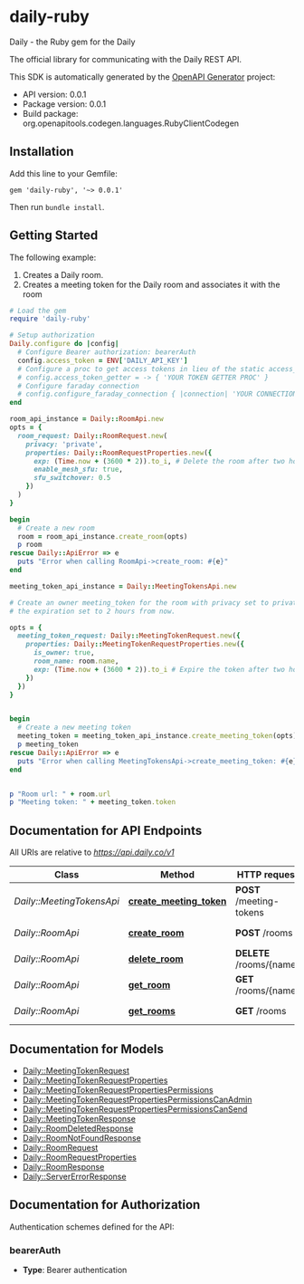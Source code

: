 # daily-ruby

Daily - the Ruby gem for the Daily

The official library for communicating with the Daily REST API.

This SDK is automatically generated by the [OpenAPI Generator](https://openapi-generator.tech) project:

- API version: 0.0.1
- Package version: 0.0.1
- Build package: org.openapitools.codegen.languages.RubyClientCodegen

## Installation

Add this line to your Gemfile:

    gem 'daily-ruby', '~> 0.0.1'

Then run `bundle install`.

## Getting Started

The following example:

1. Creates a Daily room.
2. Creates a meeting token for the Daily room and associates it with the room

```ruby
# Load the gem
require 'daily-ruby'

# Setup authorization
Daily.configure do |config|
  # Configure Bearer authorization: bearerAuth
  config.access_token = ENV['DAILY_API_KEY']
  # Configure a proc to get access tokens in lieu of the static access_token configuration
  # config.access_token_getter = -> { 'YOUR TOKEN GETTER PROC' }
  # Configure faraday connection
  # config.configure_faraday_connection { |connection| 'YOUR CONNECTION CONFIG PROC' }
end

room_api_instance = Daily::RoomApi.new
opts = {
  room_request: Daily::RoomRequest.new(
    privacy: 'private',
    properties: Daily::RoomRequestProperties.new({
      exp: (Time.now + (3600 * 2)).to_i, # Delete the room after two hours
      enable_mesh_sfu: true,
      sfu_switchover: 0.5
    })
  )
}

begin
  # Create a new room
  room = room_api_instance.create_room(opts)
  p room
rescue Daily::ApiError => e
  puts "Error when calling RoomApi->create_room: #{e}"
end

meeting_token_api_instance = Daily::MeetingTokensApi.new

# Create an owner meeting_token for the room with privacy set to private and
# the expiration set to 2 hours from now.

opts = {
  meeting_token_request: Daily::MeetingTokenRequest.new({
    properties: Daily::MeetingTokenRequestProperties.new({
      is_owner: true,
      room_name: room.name,
      exp: (Time.now + (3600 * 2)).to_i # Expire the token after two hours
    })
  })
}


begin
  # Create a new meeting token
  meeting_token = meeting_token_api_instance.create_meeting_token(opts)
  p meeting_token
rescue Daily::ApiError => e
  puts "Error when calling MeetingTokensApi->create_meeting_token: #{e}"
end


p "Room url: " + room.url
p "Meeting token: " + meeting_token.token


```

## Documentation for API Endpoints

All URIs are relative to *https://api.daily.co/v1*

| Class                     | Method                                                                    | HTTP request             | Description             |
| ------------------------- | ------------------------------------------------------------------------- | ------------------------ | ----------------------- |
| _Daily::MeetingTokensApi_ | [**create_meeting_token**](docs/MeetingTokensApi.md#create_meeting_token) | **POST** /meeting-tokens | Creates a meeting token |
| _Daily::RoomApi_          | [**create_room**](docs/RoomApi.md#create_room)                            | **POST** /rooms          | Create a new room       |
| _Daily::RoomApi_          | [**delete_room**](docs/RoomApi.md#delete_room)                            | **DELETE** /rooms/{name} | Delete room             |
| _Daily::RoomApi_          | [**get_room**](docs/RoomApi.md#get_room)                                  | **GET** /rooms/{name}    | Get room                |
| _Daily::RoomApi_          | [**get_rooms**](docs/RoomApi.md#get_rooms)                                | **GET** /rooms           | Get a list rooms        |

## Documentation for Models

- [Daily::MeetingTokenRequest](docs/MeetingTokenRequest.md)
- [Daily::MeetingTokenRequestProperties](docs/MeetingTokenRequestProperties.md)
- [Daily::MeetingTokenRequestPropertiesPermissions](docs/MeetingTokenRequestPropertiesPermissions.md)
- [Daily::MeetingTokenRequestPropertiesPermissionsCanAdmin](docs/MeetingTokenRequestPropertiesPermissionsCanAdmin.md)
- [Daily::MeetingTokenRequestPropertiesPermissionsCanSend](docs/MeetingTokenRequestPropertiesPermissionsCanSend.md)
- [Daily::MeetingTokenResponse](docs/MeetingTokenResponse.md)
- [Daily::RoomDeletedResponse](docs/RoomDeletedResponse.md)
- [Daily::RoomNotFoundResponse](docs/RoomNotFoundResponse.md)
- [Daily::RoomRequest](docs/RoomRequest.md)
- [Daily::RoomRequestProperties](docs/RoomRequestProperties.md)
- [Daily::RoomResponse](docs/RoomResponse.md)
- [Daily::ServerErrorResponse](docs/ServerErrorResponse.md)

## Documentation for Authorization

Authentication schemes defined for the API:

### bearerAuth

- **Type**: Bearer authentication
